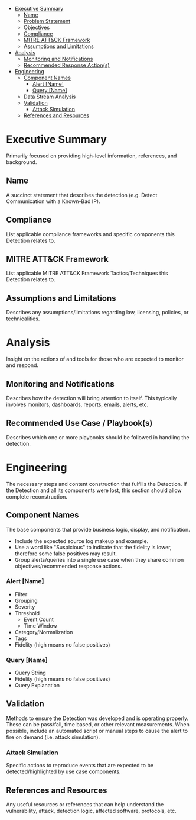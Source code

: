- [Executive Summary](#executive-summary)
  - [Name](#name)
  - [Problem Statement](#problem-statement)
  - [Objectives](#objectives)
  - [Compliance](#compliance)
  - [MITRE ATT&CK Framework](#mitre-attck-framework)
  - [Assumptions and Limitations](#assumptions-and-limitations)
- [Analysis](#analysis)
  - [Monitoring and Notifications](#monitoring-and-notifications)
  - [Recommended Response Action(s)](#recommended-response-actions)
- [Engineering](#engineering)
  - [Component Names](#component-names)
    - [Alert [Name]](#alert-name)
    - [Query [Name]](#query-name)
  - [Data Stream Analysis](#data-stream-analysis)
  - [Validation](#validation)
    - [Attack Simulation](#attack-simulation)
  - [References and Resources](#references-and-resources)


# Executive Summary

Primarily focused on providing high-level information, references, and background.


## Name

A succinct statement that describes the detection (e.g. Detect Communication with a Known-Bad IP). 


## Compliance

List applicable compliance frameworks and specific components this Detection relates to.


## MITRE ATT&CK Framework

List applicable MITRE ATT&CK Framework Tactics/Techniques this Detection relates to.

## Assumptions and Limitations

Describes any assumptions/limitations regarding law, licensing, policies, or technicalities.


# Analysis

Insight on the actions of and tools for those who are expected to monitor and respond.


## Monitoring and Notifications

Describes how the detection will bring attention to itself. This typically involves monitors, dashboards, reports, emails, alerts, etc.


## Recommended Use Case / Playbook(s)

Describes which one or more playbooks should be followed in handling the detection.


# Engineering

The necessary steps and content construction that fulfills the Detection. If the Detection and all its components were lost, this section should allow complete reconstruction.


## Component Names

The base components that provide business logic, display, and notification.
- Include the expected source log makeup and example.
- Use a word like "Suspicious" to indicate that the fidelity is lower, therefore some false positives may result.
- Group alerts/queries into a single use case when they share common objectives/recommended response actions.


### Alert [Name]

- Filter
- Grouping
- Severity
- Threshold
  - Event Count
  - Time Window
- Category/Normalization
- Tags
- Fidelity (high means no false positives)


### Query [Name]

- Query String
- Fidelity (high means no false positives)
- Query Explanation


## Validation

Methods to ensure the Detection was developed and is operating properly. These can be pass/fail, time based, or other relevant measurements. When possible, include an automated script or manual steps to cause the alert to fire on demand (i.e. attack simulation).


### Attack Simulation

Specific actions to reproduce events that are expected to be detected/highlighted by use case components.


## References and Resources
Any useful resources or references that can help understand the vulnerability, attack, detection logic, affected software, protocols, etc.
